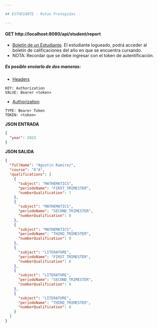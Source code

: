 ```yaml
---

## ESTUDIANTE - Rutas Protegidas

---
```

#### GET http://localhost:8080/api/student/report
* [Boletín de un Estudiante](). El estudiante logueado, podrá acceder al boletín de calificaciones del año en que se encuentra cursando.
* NOTA: Recordar que se debe ingresar con el token de autentificación.
##### Es posible enviarlo de dos maneras:

* [Headers]()
```
KEY: Authorization
VALUE: Bearer <token>
```
* [Authorization]()
```
TYPE: Bearer Token
TOKEN: <token>
```

**JSON ENTRADA**
```json
{
  "year": 2023
}
```

**JSON SALIDA**
```json
{
  "fullName": "Agustin Ramirez",
  "course": "6°A",
  "qualifications": [
    {
      "subject": "MATHEMATICS",
      "periodoName": "FIRST_TRIMESTER",
      "numberQualification": 7
    },
    {
      "subject": "MATHEMATICS",
      "periodoName": "SECOND_TRIMESTER",
      "numberQualification": 8
    },
    {
      "subject": "MATHEMATICS",
      "periodoName": "THIRD_TRIMESTER",
      "numberQualification": 9
    },
    {
      "subject": "LITERATURE",
      "periodoName": "FIRST_TRIMESTER",
      "numberQualification": 8
    },
    {
      "subject": "LITERATURE",
      "periodoName": "SECOND_TRIMESTER",
      "numberQualification": 8
    },
    {
      "subject": "LITERATURE",
      "periodoName": "THIRD_TRIMESTER",
      "numberQualification": 8
    }
  ]
}
```
